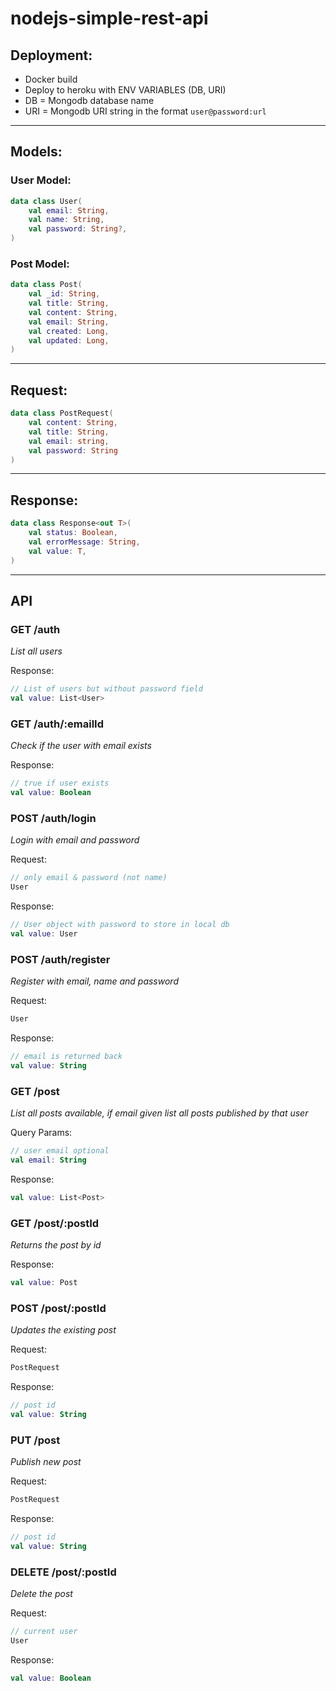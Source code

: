 # nodejs-simple-rest-api

## Deployment:

-   Docker build
-   Deploy to heroku with ENV VARIABLES (DB, URI)
-   DB = Mongodb database name
-   URI = Mongodb URI string in the format `user@password:url`

---

## Models:

### User Model:

```kt
data class User(
    val email: String,
    val name: String,
    val password: String?,
)
```

### Post Model:

```kt
data class Post(
    val _id: String,
    val title: String,
    val content: String,
    val email: String,
    val created: Long,
    val updated: Long,
)
```

---

## Request:

```kt
data class PostRequest(
    val content: String,
    val title: String,
    val email: string,
    val password: String
)
```

---

## Response:

```kt
data class Response<out T>(
    val status: Boolean,
    val errorMessage: String,
    val value: T,
)
```

---

## API

### GET /auth

_List all users_

Response:

```kt
// List of users but without password field
val value: List<User>
```

### GET /auth/:emailId

_Check if the user with email exists_

Response:

```kt
// true if user exists
val value: Boolean
```

### POST /auth/login

_Login with email and password_

Request:

```kt
// only email & password (not name)
User
```

Response:

```kt
// User object with password to store in local db
val value: User
```

### POST /auth/register

_Register with email, name and password_

Request:

```kt
User
```

Response:

```kt
// email is returned back
val value: String
```

### GET /post

_List all posts available, if email given list all posts published by that user_

Query Params:

```kt
// user email optional
val email: String
```

Response:

```kt
val value: List<Post>
```

### GET /post/:postId

_Returns the post by id_

Response:

```kt
val value: Post
```

### POST /post/:postId

_Updates the existing post_

Request:

```kt
PostRequest
```

Response:

```kt
// post id
val value: String
```

### PUT /post

_Publish new post_

Request:

```kt
PostRequest
```

Response:

```kt
// post id
val value: String
```

### DELETE /post/:postId

_Delete the post_

Request:

```kt
// current user
User
```

Response:

```kt
val value: Boolean
```

